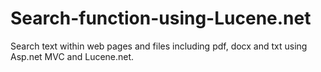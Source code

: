 # Search-function-using-Lucene.net
Search text within web pages and files including pdf, docx and txt using Asp.net MVC and Lucene.net.
